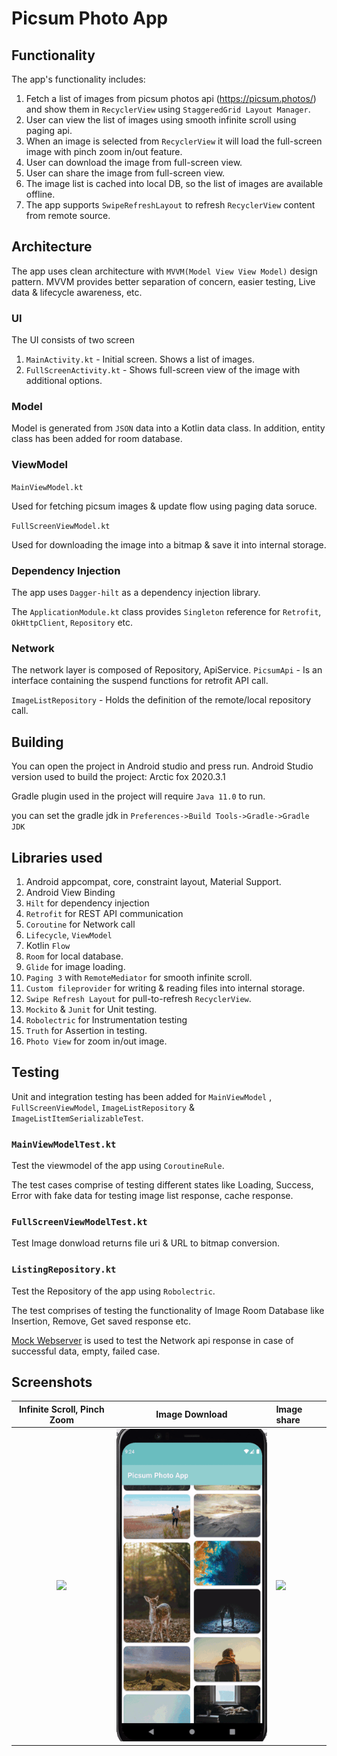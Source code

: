 # Picsum Photo App

## Functionality
The app's functionality includes:
1. Fetch a list of images from picsum photos api (https://picsum.photos/) and show them in `RecyclerView` using `StaggeredGrid Layout Manager`.
2. User can view the list of images using smooth infinite scroll using paging api.
3. When an image is selected from `RecyclerView` it will load the full-screen image with pinch zoom in/out feature.
4. User can download the image from full-screen view.
5. User can share the image from full-screen view.
6. The image list is cached into local DB, so the list of images are available offline.
7. The app supports `SwipeRefreshLayout` to refresh `RecyclerView` content from remote source.

## Architecture
The app uses clean architecture with `MVVM(Model View View Model)` design pattern. 
MVVM provides better separation of concern, easier testing, Live data & lifecycle awareness, etc.

### UI
The UI consists of two screen
1. `MainActivity.kt` - Initial screen. Shows a list of images.
2. `FullScreenActivity.kt` - Shows full-screen view of the image with additional options.

### Model
Model is generated from `JSON` data into a Kotlin data class.
In addition, entity class has been added for room database.

### ViewModel

`MainViewModel.kt`

Used for fetching picsum images & update flow using paging data soruce.

`FullScreenViewModel.kt`

Used for downloading the image into a bitmap & save it into internal storage.


### Dependency Injection
The app uses `Dagger-hilt` as a dependency injection library.

The `ApplicationModule.kt` class provides  `Singleton` reference for `Retrofit`, `OkHttpClient`, `Repository` etc.

### Network
The network layer is composed of Repository, ApiService.
`PicsumApi` - Is an interface containing the suspend functions for retrofit API call.

`ImageListRepository` - Holds the definition of the remote/local repository call.

## Building

You can open the project in Android studio and press run.
Android Studio version used to build the project: Arctic fox 2020.3.1

Gradle plugin used in the project will require `Java 11.0` to run.

you can set the gradle jdk in `Preferences->Build Tools->Gradle->Gradle JDK`

## Libraries used
1.  Android appcompat, core, constraint layout, Material Support.
2.  Android View Binding
3. `Hilt` for dependency injection
4. `Retrofit` for REST API communication
5. `Coroutine` for Network call
6. `Lifecycle`, `ViewModel`
7.  Kotlin `Flow`
8. `Room` for local database.
9. `Glide` for image loading.
10. `Paging 3` with `RemoteMediator` for smooth infinite scroll.
11. `Custom fileprovider` for writing & reading files into internal storage.
12. `Swipe Refresh Layout` for pull-to-refresh  `RecyclerView`.
13. `Mockito` & `Junit` for Unit testing.
14. `Robolectric` for Instrumentation testing
15. `Truth` for Assertion in testing.
16. `Photo View` for zoom in/out image.

## Testing

Unit and integration testing has been added for `MainViewModel` , `FullScreenViewModel`, `ImageListRepository` & `ImageListItemSerializableTest`.

### `MainViewModelTest.kt`

Test the viewmodel of the app using `CoroutineRule`.

The test cases comprise of testing different states like Loading, Success, Error with fake data for testing image list response, cache response.

### `FullScreenViewModelTest.kt`

Test Image donwload returns file uri & URL to bitmap conversion.

### `ListingRepository.kt`

Test the Repository of the app using `Robolectric`.

The test comprises of testing the functionality of Image Room Database like Insertion, Remove, Get saved response etc.

[Mock Webserver](https://github.com/square/okhttp/tree/master/mockwebserver) is used to test the Network api response in case of successful data, empty, failed case.


## Screenshots

Infinite Scroll, Pinch Zoom             |  Image Download                   |   Image share
:------------------------:|:------------------------:|:------------------------
![](images/image_scroll.gif)    |  ![](images/image_download.gif)  |   ![](images/image_share.gif)

